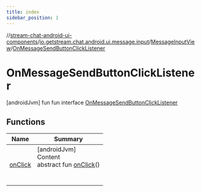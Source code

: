 ```yaml
---
title: index
sidebar_position: 1
---
```

//[stream-chat-android-ui-components](../../../../index.md)/[io.getstream.chat.android.ui.message.input](../../index.md)/[MessageInputView](../index.md)/[OnMessageSendButtonClickListener](index.md)



# OnMessageSendButtonClickListener  
 [androidJvm] fun fun interface [OnMessageSendButtonClickListener](index.md)   


## Functions  
  
|  Name |  Summary | 
|---|---|
| <a name="io.getstream.chat.android.ui.message.input/MessageInputView.OnMessageSendButtonClickListener/onClick/#/PointingToDeclaration/"></a>[onClick](onClick.md)| <a name="io.getstream.chat.android.ui.message.input/MessageInputView.OnMessageSendButtonClickListener/onClick/#/PointingToDeclaration/"></a>[androidJvm]  <br/>Content  <br/>abstract fun [onClick](onClick.md)()  <br/><br/><br/>|

